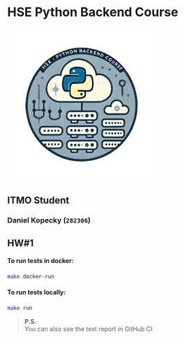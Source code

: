 # HSE Python Backend Course
<img src="images/python-course-logo.png" alt="Python Course Logo" width=350>

## ITMO Student
### Daniel Kopecky (`282306`)

## HW#1
#### To run tests in docker:
```bash
make docker-run
```

#### To run tests locally:
```bash
make run
```
> **P.S.**  
> You can also see the test report in GitHub CI
